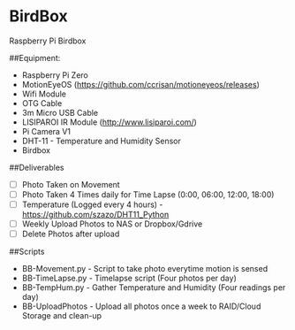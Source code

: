 # BirdBox
Raspberry Pi Birdbox  

##Equipment:  
* Raspberry Pi Zero  
* MotionEyeOS (https://github.com/ccrisan/motioneyeos/releases)  
* Wifi Module  
* OTG Cable  
* 3m Micro USB Cable  
* LISIPAROI IR Module (http://www.lisiparoi.com/)  
* Pi Camera V1  
* DHT-11 - Temperature and Humidity Sensor  
* Birdbox

##Deliverables
- [ ] Photo Taken on Movement  
- [ ] Photo Taken 4 Times daily for Time Lapse (0:00, 06:00, 12:00, 18:00)  
- [ ] Temperature (Logged every 4 hours) - https://github.com/szazo/DHT11_Python  
- [ ] Weekly Upload Photos to NAS or Dropbox/Gdrive
- [ ] Delete Photos after upload

##Scripts  
* BB-Movement.py - Script to take photo everytime motion is sensed  
* BB-TimeLapse.py - Timelapse script (Four photos per day)  
* BB-TempHum.py  - Gather Temperature and Humidity (Four readings per day)  
* BB-UploadPhotos - Upload all photos once a week to RAID/Cloud Storage and clean-up  
